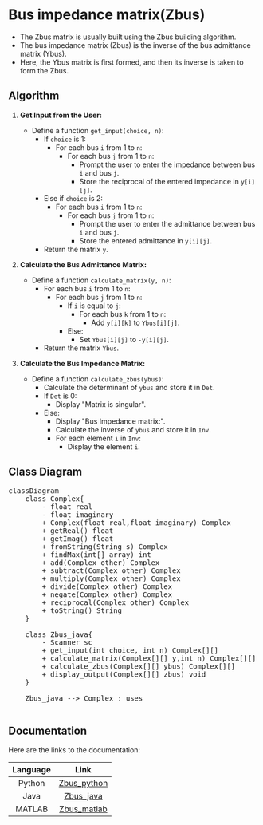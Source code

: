 # Bus impedance matrix(Zbus)

- The Zbus matrix is usually built using the Zbus building algorithm.
- The bus impedance matrix (Zbus) is the inverse of the bus admittance matrix (Ybus).
- Here, the Ybus matrix is first formed, and then its inverse is taken to form the Zbus.

## Algorithm

1. **Get Input from the User:**
    - Define a function `get_input(choice, n)`:
        - If `choice` is 1:
            - For each bus `i` from 1 to `n`:
                - For each bus `j` from 1 to `n`:
                    - Prompt the user to enter the impedance between bus `i` and bus `j`.
                    - Store the reciprocal of the entered impedance in `y[i][j]`.
        - Else if `choice` is 2:
            - For each bus `i` from 1 to `n`:
                - For each bus `j` from 1 to `n`:
                    - Prompt the user to enter the admittance between bus `i` and bus `j`.
                    - Store the entered admittance in `y[i][j]`.
        - Return the matrix `y`.

2. **Calculate the Bus Admittance Matrix:**
    - Define a function `calculate_matrix(y, n)`:
        - For each bus `i` from 1 to `n`:
            - For each bus `j` from 1 to `n`:
                - If `i` is equal to `j`:
                    - For each bus `k` from 1 to `n`:
                        - Add `y[i][k]` to `Ybus[i][j]`.
                - Else:
                    - Set `Ybus[i][j]` to `-y[i][j]`.
        - Return the matrix `Ybus`.

3. **Calculate the Bus Impedance Matrix:**
    - Define a function `calculate_zbus(ybus)`:
        - Calculate the determinant of `ybus` and store it in `Det`.
        - If `Det` is 0:
            - Display "Matrix is singular".
        - Else:
            - Display "Bus Impedance matrix:".
            - Calculate the inverse of `ybus` and store it in `Inv`.
            - For each element `i` in `Inv`:
                - Display the element `i`.

## Class Diagram

<pre class="mermaid">
classDiagram
    class Complex{
        - float real
        - float imaginary
        + Complex(float real,float imaginary) Complex
        + getReal() float
        + getImag() float
        + fromString(String s) Complex
        + findMax(int[] array) int
        + add(Complex other) Complex
        + subtract(Complex other) Complex
        + multiply(Complex other) Complex
        + divide(Complex other) Complex
        + negate(Complex other) Complex
        + reciprocal(Complex other) Complex
        + toString() String
    }

    class Zbus_java{
        - Scanner sc
        + get_input(int choice, int n) Complex[][]
        + calculate_matrix(Complex[][] y,int n) Complex[][]
        + calculate_zbus(Complex[][] ybus) Complex[][]
        + display_output(Complex[][] zbus) void
    }

    Zbus_java --> Complex : uses

</pre>

## Documentation

Here are the links to the documentation:

|Language|Link|
|:---:|:---:|
|Python|[Zbus_python](./docs/html/namespaceZbus__Python.html)|
|Java|[Zbus_java](./docs/html/Zbus__Java_8java.html)|
|MATLAB|[Zbus_matlab](./docs/html/Zbus__matlab_8m.html)|
